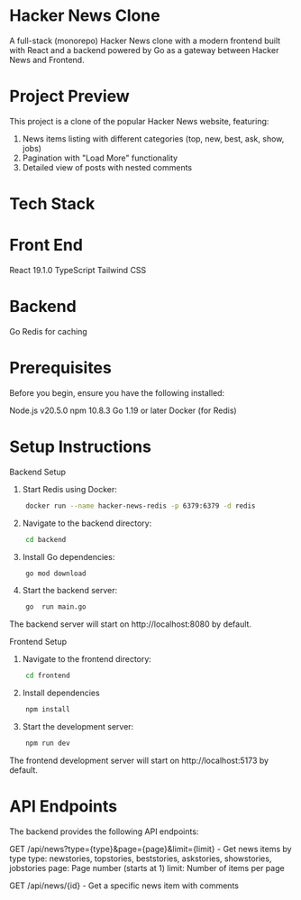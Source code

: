# Hacker News Clone
A full-stack (monorepo) Hacker News clone with a modern frontend built with React and a backend powered by Go as a gateway between Hacker News and Frontend.

# Project Preview
This project is a clone of the popular Hacker News website, featuring:
1. News items listing with different categories (top, new, best, ask, show, jobs)
2. Pagination with "Load More" functionality
3. Detailed view of posts with nested comments

# Tech Stack

# Front End
React 19.1.0
TypeScript
Tailwind CSS

# Backend 
Go
Redis for caching



# Prerequisites
Before you begin, ensure you have the following installed:

Node.js v20.5.0
npm 10.8.3
Go 1.19 or later
Docker (for Redis)


# Setup Instructions
Backend Setup
1. Start Redis using Docker:
```bash
    docker run --name hacker-news-redis -p 6379:6379 -d redis
```
2. Navigate to the backend directory:
```bash
    cd backend
```
3. Install Go dependencies:
```bash
    go mod download
```
4. Start the backend server:

```bash
    go  run main.go
```
The backend server will start on http://localhost:8080 by default.


Frontend Setup
1. Navigate to the frontend directory:
```bash
    cd frontend
```
2. Install dependencies
```bash
    npm install
```
3. Start the development server:

```bash
    npm run dev
```
The frontend development server will start on http://localhost:5173 by default.

# API Endpoints
The backend provides the following API endpoints:

GET /api/news?type={type}&page={page}&limit={limit} - Get news items by type
    type: newstories, topstories, beststories, askstories, showstories, jobstories
    page: Page number (starts at 1)
    limit: Number of items per page
    
GET /api/news/{id} - Get a specific news item with comments